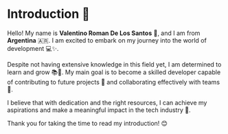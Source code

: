 # Introduction 🎉

Hello! My name is **Valentino Roman De Los Santos** 👋, and I am from **Argentina** 🇦🇷. I am excited to embark on my journey into the world of development 💻✨.

Despite not having extensive knowledge in this field yet, I am determined to learn and grow 📚🌱. My main goal is to become a skilled developer capable of contributing to future projects 🚀 and collaborating effectively with teams 🤝.

I believe that with dedication and the right resources, I can achieve my aspirations and make a meaningful impact in the tech industry 🌟.

Thank you for taking the time to read my introduction! 😊
